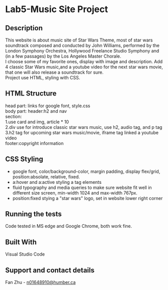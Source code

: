 Lab5-Music Site Project
====
Description
----
This website is about music site of Star Wars Theme, most of star wars soundtrack composed and conducted by John Williams, performed by the London Symphony Orchestra, Hollywood Freelance Studio Symphony and (in a few passages) by the Los Angeles Master Chorale.</br>
I choose some of my favorite ones, display with image and description. Add 4 classic Star Wars music,and a youtube video for the next star wars movie, that one will also release a soundtrack for sure.</br>
Project use HTML, styling with CSS.</br>

HTML Structure
---
head part:
links for google font, style.css </br>
body part:
header:h2 and nav </br>
section:</br>
1.use card and img, article * 10</br>
2.div use for introduce classic star wars music, use h2, audio tag, and p tag</br>
3.h2 tag for upcoming star wars music/movie, iframe tag linked a youtube video</br>
footer:copyright information</br>

CSS Styling
----
* google font, color/background-color, margin padding, display flex/grid, position:absolate, relative, fixed.</br>
* a:hover and a:active styling a tag elements</br>
* fluid typography and media queries to make sure website fit well in different size screen, min-width 1024 and max-width 767px.</br>
* position:fixed stying a "star wars" logo, set in website lower right corner</be>

Running the tests
----
Code tested in MS edge and Google Chrome, both work fine.

Built With
----
Visual Studio Code

Support and contact details
----
Fan Zhu - n01648910@humber.ca
